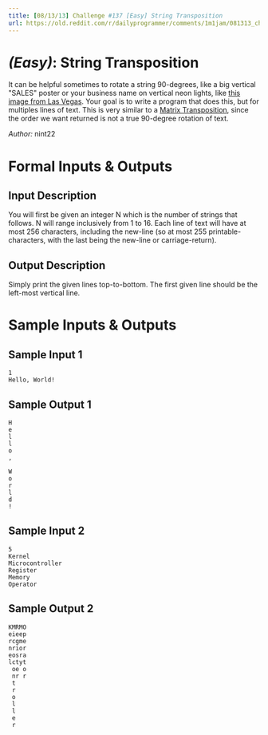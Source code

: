 ```yaml
---
title: [08/13/13] Challenge #137 [Easy] String Transposition
url: https://old.reddit.com/r/dailyprogrammer/comments/1m1jam/081313_challenge_137_easy_string_transposition/
---
```


# [](#EasyIcon) *(Easy)*: String Transposition

It can be helpful sometimes to rotate a string 90-degrees, like a big vertical "SALES" poster or your business name on vertical neon lights, like [this image from Las Vegas](http://imgur.com/766x8uM). Your goal is to write a program that does this, but for multiples lines of text. This is very similar to a [Matrix Transposition](http://en.wikipedia.org/wiki/Transpose), since the order we want returned is not a true 90-degree rotation of text.

*Author:* nint22

# Formal Inputs & Outputs
## Input Description

You will first be given an integer N which is the number of strings that follows. N will range inclusively from 1 to 16. Each line of text will have at most 256 characters, including the new-line (so at most 255 printable-characters, with the last being the new-line or carriage-return).

## Output Description

Simply print the given lines top-to-bottom. The first given line should be the left-most vertical line.

# Sample Inputs & Outputs
## Sample Input 1

    1
    Hello, World!

## Sample Output 1

    H
    e
    l
    l
    o
    ,
    
    W
    o
    r
    l
    d
    !
    
## Sample Input 2

    5
    Kernel
    Microcontroller
    Register
    Memory
    Operator

## Sample Output 2

    KMRMO
    eieep
    rcgme
    nrior
    eosra
    lctyt
     oe o
     nr r
     t
     r
     o
     l
     l
     e
     r
